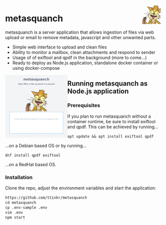 <img src="./public/images/squanchy.png" align="right"
     alt="metasquanch" width="12%">

# metasquanch

metasquanch is a server application that allows ingestion of files via web upload or email to remove metadata, javascript and other unwanted parts.

- Simple web interface to upload and clean files
- Ability to monitor a mailbox, clean attachments and respond to sender
- Usage of of exiftool and qpdf in the background (more to come...)
- Ready to deploy as Node.js application, standalone docker container or using docker-compose

<img src="./public/images/example.png" align="left" alt="metasquanch" width="40%">
  
  
  
## Running metasquanch as Node.js application

### Prerequisites

If you plan to run metasquanch without a container runtime, be sure to install exiftool and qpdf. This can be achieved by running...

```
apt update && apt install exiftool qpdf
```

...on a Debian based OS or by running...

```
dnf install qpdf exiftool
```

...on a RedHat based OS.

### Installation

Clone the repo, adjust the environment variables and start the application:

```
https://github.com/ttinkr/metasquanch
cd metasquanch
cp .env-sample .env
vim .env
npm start
```

